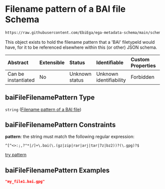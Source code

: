 # Filename pattern of a BAI file Schema

```txt
https://raw.githubusercontent.com/EbiEga/ega-metadata-schema/main/schemas/EGA.common-definitions.json#/definitions/baiFileFilenamePattern
```

This object exists to hold the filename pattern that a 'BAI' filetypeId would have, for it to be referenced elsewhere within this (or other) JSON schema.

| Abstract            | Extensible | Status         | Identifiable            | Custom Properties | Additional Properties | Access Restrictions | Defined In                                                                                           |
| :------------------ | :--------- | :------------- | :---------------------- | :---------------- | :-------------------- | :------------------ | :--------------------------------------------------------------------------------------------------- |
| Can be instantiated | No         | Unknown status | Unknown identifiability | Forbidden         | Allowed               | none                | [EGA.common-definitions.json\*](../../../schemas/EGA.common-definitions.json "open original schema") |

## baiFileFilenamePattern Type

`string` ([Filename pattern of a BAI file](ega-4-definitions-filename-pattern-of-a-bai-file.md))

## baiFileFilenamePattern Constraints

**pattern**: the string must match the following regular expression:&#x20;

```regexp
^[^<>:;,?"*|/]+\.bai(\.(gz|zip|rar|arj|tar|7z|bz2))?(\.gpg)?$
```

[try pattern](https://regexr.com/?expression=%5E%5B%5E%3C%3E%3A%3B%2C%3F%22*%7C%2F%5D%2B%5C.bai\(%5C.\(gz%7Czip%7Crar%7Carj%7Ctar%7C7z%7Cbz2\)\)%3F\(%5C.gpg\)%3F%24 "try regular expression with regexr.com")

## baiFileFilenamePattern Examples

```json
"my_file1.bai.gpg"
```
